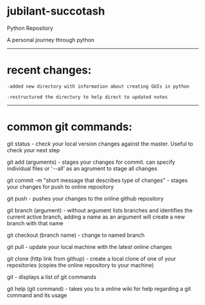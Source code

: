 # jubilant-succotash

Python Repository

A personal journey through python

---------------------------------------------
# recent changes:
    -added new directory with information about creating GUIs in python
    
    -restructured the directory to help direct to updated notes
    
---------------------------------------------
# common git commands:

git status - check your local version changes against the master. Useful to check your next step

git add (arguments) - stages your changes for commit. can specify individual files or '--all' as an agrument to stage all changes

git commit -m "short message that describes type of changes" - stages your changes for push to online repository

git push - pushes your changes to the online github repository

git branch (argument) - without argument lists branches and identifies the current active branch, adding a name as an argument will create a new branch with that name

git checkout (branch name) - change to named branch

git pull - update your local machine with the latest online changes

git clone (http link from githup) - create a local clone of one of your repositories (copies the online repository to your machine)

git - displays a list of git commands

git help (git command) - takes you to a online wiki for help regarding a git command and its usage
